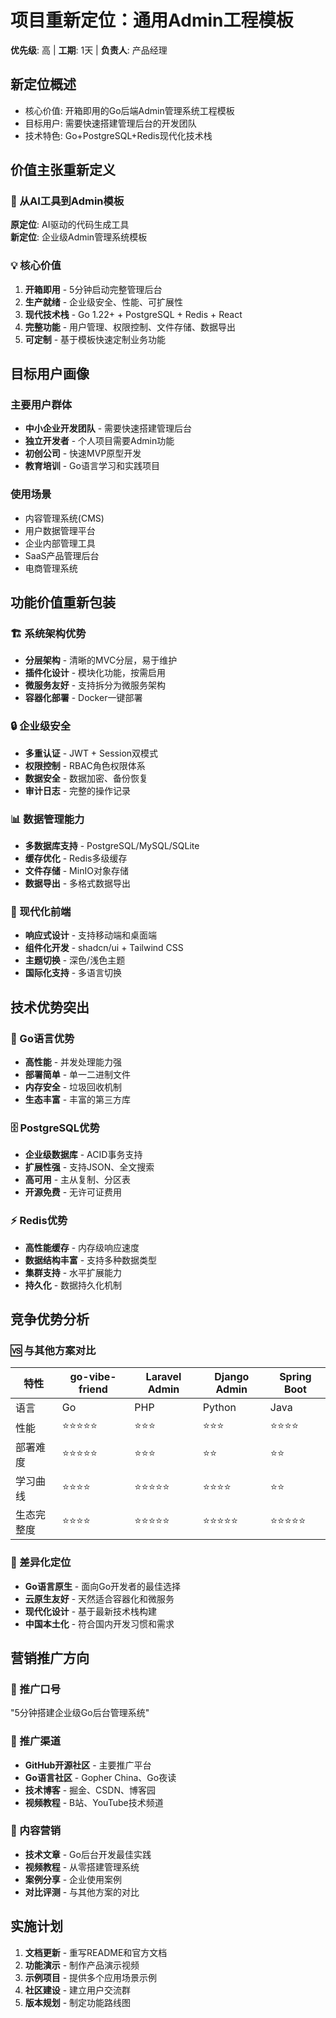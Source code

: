 # 项目重新定位：通用Admin工程模板
**优先级**: 高 | **工期**: 1天 | **负责人**: 产品经理

## 新定位概述
- 核心价值: 开箱即用的Go后端Admin管理系统工程模板
- 目标用户: 需要快速搭建管理后台的开发团队
- 技术特色: Go+PostgreSQL+Redis现代化技术栈

## 价值主张重新定义

### 🚀 从AI工具到Admin模板
**原定位**: AI驱动的代码生成工具  
**新定位**: 企业级Admin管理系统模板

### 💡 核心价值
1. **开箱即用** - 5分钟启动完整管理后台
2. **生产就绪** - 企业级安全、性能、可扩展性
3. **现代技术栈** - Go 1.22+ + PostgreSQL + Redis + React
4. **完整功能** - 用户管理、权限控制、文件存储、数据导出
5. **可定制** - 基于模板快速定制业务功能

## 目标用户画像

### 主要用户群体
- **中小企业开发团队** - 需要快速搭建管理后台
- **独立开发者** - 个人项目需要Admin功能
- **初创公司** - 快速MVP原型开发
- **教育培训** - Go语言学习和实践项目

### 使用场景
- 内容管理系统(CMS)
- 用户数据管理平台
- 企业内部管理工具
- SaaS产品管理后台
- 电商管理系统

## 功能价值重新包装

### 🏗️ 系统架构优势
- **分层架构** - 清晰的MVC分层，易于维护
- **插件化设计** - 模块化功能，按需启用
- **微服务友好** - 支持拆分为微服务架构
- **容器化部署** - Docker一键部署

### 🔒 企业级安全
- **多重认证** - JWT + Session双模式
- **权限控制** - RBAC角色权限体系
- **数据安全** - 数据加密、备份恢复
- **审计日志** - 完整的操作记录

### 📊 数据管理能力
- **多数据库支持** - PostgreSQL/MySQL/SQLite
- **缓存优化** - Redis多级缓存
- **文件存储** - MinIO对象存储
- **数据导出** - 多格式数据导出

### 🎨 现代化前端
- **响应式设计** - 支持移动端和桌面端
- **组件化开发** - shadcn/ui + Tailwind CSS
- **主题切换** - 深色/浅色主题
- **国际化支持** - 多语言切换

## 技术优势突出

### 🎯 Go语言优势
- **高性能** - 并发处理能力强
- **部署简单** - 单一二进制文件
- **内存安全** - 垃圾回收机制
- **生态丰富** - 丰富的第三方库

### 🗄️ PostgreSQL优势
- **企业级数据库** - ACID事务支持
- **扩展性强** - 支持JSON、全文搜索
- **高可用** - 主从复制、分区表
- **开源免费** - 无许可证费用

### ⚡ Redis优势
- **高性能缓存** - 内存级响应速度
- **数据结构丰富** - 支持多种数据类型
- **集群支持** - 水平扩展能力
- **持久化** - 数据持久化机制

## 竞争优势分析

### 🆚 与其他方案对比
| 特性 | go-vibe-friend | Laravel Admin | Django Admin | Spring Boot |
|------|----------------|---------------|--------------|-------------|
| 语言 | Go | PHP | Python | Java |
| 性能 | ⭐⭐⭐⭐⭐ | ⭐⭐⭐ | ⭐⭐⭐ | ⭐⭐⭐⭐ |
| 部署难度 | ⭐⭐⭐⭐⭐ | ⭐⭐⭐ | ⭐⭐ | ⭐⭐ |
| 学习曲线 | ⭐⭐⭐⭐ | ⭐⭐⭐⭐⭐ | ⭐⭐⭐⭐ | ⭐⭐ |
| 生态完整度 | ⭐⭐⭐⭐ | ⭐⭐⭐⭐⭐ | ⭐⭐⭐⭐⭐ | ⭐⭐⭐⭐⭐ |

### 🎯 差异化定位
- **Go语言原生** - 面向Go开发者的最佳选择
- **云原生友好** - 天然适合容器化和微服务
- **现代化设计** - 基于最新技术栈构建
- **中国本土化** - 符合国内开发习惯和需求

## 营销推广方向

### 📢 推广口号
"5分钟搭建企业级Go后台管理系统"

### 🎪 推广渠道
- **GitHub开源社区** - 主要推广平台
- **Go语言社区** - Gopher China、Go夜读
- **技术博客** - 掘金、CSDN、博客园
- **视频教程** - B站、YouTube技术频道

### 📝 内容营销
- **技术文章** - Go后台开发最佳实践
- **视频教程** - 从零搭建管理系统
- **案例分享** - 企业使用案例
- **对比评测** - 与其他方案的对比

## 实施计划
1. **文档更新** - 重写README和官方文档
2. **功能演示** - 制作产品演示视频
3. **示例项目** - 提供多个应用场景示例
4. **社区建设** - 建立用户交流群
5. **版本规划** - 制定功能路线图